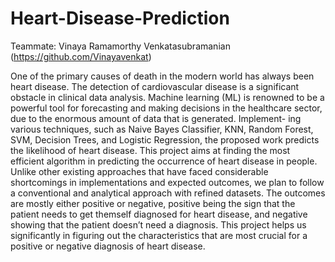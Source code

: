# Heart-Disease-Prediction

Teammate: Vinaya Ramamorthy Venkatasubramanian (https://github.com/Vinayavenkat)

One of the primary causes of death in the modern world has always been heart disease. The detection of cardiovascular disease is a significant obstacle in clinical data analysis. Machine learning (ML) is renowned to be a powerful tool for forecasting and making decisions in the healthcare sector, due to the enormous amount of data that is generated. Implement- ing various techniques, such as Naive Bayes Classifier, KNN, Random Forest, SVM, Decision Trees, and Logistic Regression, the proposed work predicts the likelihood of heart disease. This project aims at finding the most efficient algorithm in predicting the occurrence of heart disease in people. Unlike other existing approaches that have faced considerable shortcomings in implementations and expected outcomes, we plan to follow a conventional and analytical approach with refined datasets. The outcomes are mostly either positive or negative, positive being the sign that the patient needs to get themself diagnosed for heart disease, and negative showing that the patient doesn’t need a diagnosis. This project helps us significantly in figuring out the characteristics that are most crucial for a positive or negative diagnosis of heart disease.
